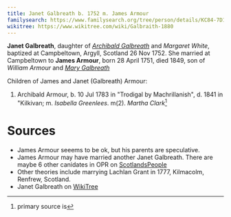 ```yaml
---
title: Janet Galbreath b. 1752 m. James Armour
familysearch: https://www.familysearch.org/tree/person/details/KC84-7D1
wikitree: https://www.wikitree.com/wiki/Galbraith-1880
---
```

**Janet Galbreath**, daughter of [*Archibald Galbreath*](galbreath-archibald-1708.md) and *Margaret White*, baptized at Campbeltown, Argyll, Scotland  26 Nov 1752.  She married at Campbeltown to **James Armour**, born 28 April 1751, died 1849, son of *William Armour* and [*Mary Galbreath*](galbreath-mary-1729.md)

Children of James and Janet (Galbreath) Armour:

1. Archibald Armour, b. 10 Jul 1783 in "Trodigal by Machrillanish", d. 1841 in "Kilkivan; m. *Isabella Greenlees*.  m(2). *Martha Clark*[^archibald]

# Sources

- James Armour seeems to be ok, but his parents are speculative.
- James Armour may have married another Janet Galbreath.  There are maybe 6 other canidates in OPR on [ScotlandsPeople](https://www.scotlandspeople.gov.uk/record-results?search_type=people&event=%28B%20OR%20C%20OR%20S%29&record_type%5B0%5D=opr_births&church_type=Old%20Parish%20Registers&dl_cat=church&dl_rec=church-births-baptisms&surname=galbreath&surname_so=exact&forename=janet&forename_so=syn&from_year=1750&to_year=1760&parent_names_so=starts&parent_name_two_so=exact&county=ARGYLL&record=Church%20of%20Scotland%20%28old%20parish%20registers%29%20Roman%20Catholic%20Church%20Other%20churches&sort=asc&order=Date&field=year)
- Other theories include marrying Lachlan Grant in 1777, Kilmacolm, Renfrew, Scotland. 
- Janet Galbreath on [WikiTree](https://www.wikitree.com/wiki/Galbraith-1880)

[^children]: OPR children on [ScotlandsPeople](https://www.scotlandspeople.gov.uk/record-results?search_type=people&event=%28B%20OR%20C%20OR%20S%29&record_type%5B0%5D=opr_births&church_type=Old%20Parish%20Registers&dl_cat=church&dl_rec=church-births-baptisms&surname=armour&surname_so=exact&forename_so=starts&from_year=1774&to_year=1800&parent_names=armour&parent_names_so=starts&parent_name_two=galb&parent_name_two_so=starts&record=Church%20of%20Scotland%20%28old%20parish%20registers%29%20Roman%20Catholic%20Church%20Other%20churches&sort=asc&order=Date&field=year)
[^archibald]: primary source is 
